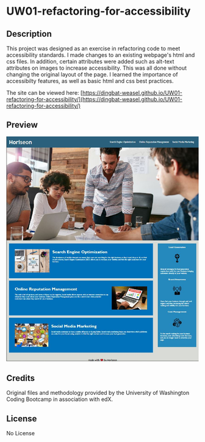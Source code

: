 # UW01-refactoring-for-accessibility

## Description

This project was designed as an exercise in refactoring code to meet accessibility standards. I made changes to an existing webpage's html and css files. In addition, certain attributes were added such as alt-text attributes on images to increase accessibility. This was all done without changing the original layout of the page. I learned the importance of accessibilty features, as well as basic html and css best practices.

The site can be viewed here: [https://dingbat-weasel.github.io/UW01-refactoring-for-accessibility/](https://dingbat-weasel.github.io/UW01-refactoring-for-accessibility/)

## Preview

![Screenshot of the Horiseon home page](./assets/images/horiseon-webpage-screenshot.JPG)
    

## Credits

Original files and methodology provided by the University of Washington Coding Bootcamp in association with edX.

## License

No License